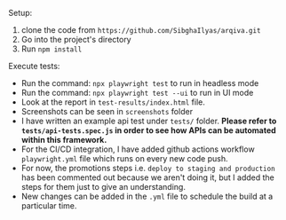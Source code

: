 Setup:
1. clone the code from `https://github.com/SibghaIlyas/arqiva.git`
2. Go into the project's directory
3. Run `npm install`

Execute tests:
* Run the command: `npx playwright test` to run in headless mode
* Run the command: `npx playwright test --ui` to run in UI mode
* Look at the report in `test-results/index.html` file. 
* Screenshots can be seen in `screenshots` folder
* I have written an example api test under `tests/` folder. **Please refer to `tests/api-tests.spec.js` in order to see how APIs can be automated within this framework.**
* For the CI/CD integration, I have added github actions workflow `playwright.yml` file which runs on every new code push. 
* For now, the promotions steps i.e. `deploy to staging and production` has been commented out because we aren't doing it, but I added the steps for them just to give an understanding.
* New changes can be added in the `.yml` file to schedule the build at a particular time. 
